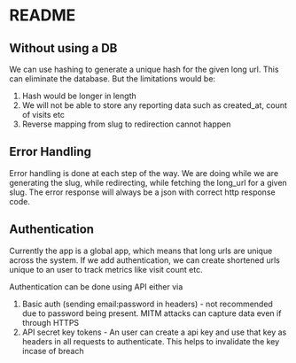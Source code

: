 # README

## Without using a DB

We can use hashing to generate a unique hash for the given long url. This can eliminate the database. But the limitations would be:

1. Hash would be longer in length
2. We will not be able to store any reporting data such as created_at, count of visits etc
3. Reverse mapping from slug to redirection cannot happen

## Error Handling

Error handling is done at each step of the way. We are doing while we are generating the slug, while redirecting, while fetching the long_url for a given slug. The error response will always be a json with correct http response code.

## Authentication

Currently the app is a global app, which means that long urls are unique across the system. If we add authentication, we can create shortened urls unique to an user to track metrics like visit count etc.

Authentication can be done using API either via

1. Basic auth (sending email:password in headers) - not recommended due to password being present. MITM attacks can capture data even if through HTTPS
2. API secret key tokens - An user can create a api key and use that key as headers in all requests to authenticate. This helps to invalidate the key incase of breach
